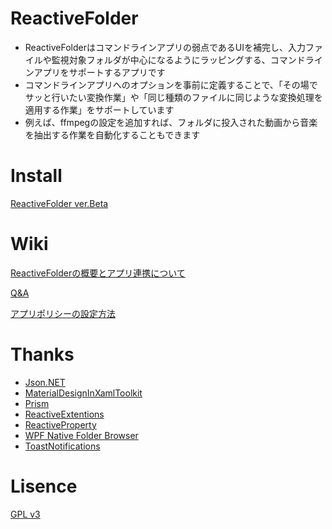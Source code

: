 # ReactiveFolder

* ReactiveFolderはコマンドラインアプリの弱点であるUIを補完し、入力ファイルや監視対象フォルダが中心になるようにラッピングする、コマンドラインアプリをサポートするアプリです
* コマンドラインアプリへのオプションを事前に定義することで、「その場でサッと行いたい変換作業」や「同じ種類のファイルに同じような変換処理を適用する作業」をサポートしています
* 例えば、ffmpegの設定を追加すれば、フォルダに投入された動画から音楽を抽出する作業を自動化することもできます



# Install

[ReactiveFolder ver.Beta](https://github.com/tor4kichi/ReactiveFolder/releases/tag/beta)




# Wiki

[ReactiveFolderの概要とアプリ連携について](https://github.com/tor4kichi/ReactiveFolder/wiki/%E5%9F%BA%E6%9C%AC%E7%9A%84%E3%81%AA%E8%80%83%E3%81%88%E6%96%B9%E3%81%A8%E3%82%A2%E3%83%97%E3%83%AA%E9%80%A3%E6%90%BA)

[Q&A](https://github.com/tor4kichi/ReactiveFolder/wiki/Q&A)

[アプリポリシーの設定方法](https://github.com/tor4kichi/ReactiveFolder/wiki/%E3%82%A2%E3%83%97%E3%83%AA%E3%83%9D%E3%83%AA%E3%82%B7%E3%83%BC%E3%81%AE%E8%A8%AD%E5%AE%9A%E6%96%B9%E6%B3%95)



# Thanks

* [Json.NET](https://github.com/JamesNK/Newtonsoft.Json)
* [MaterialDesignInXamlToolkit](https://github.com/ButchersBoy/MaterialDesignInXamlToolkit)
* [Prism](https://github.com/PrismLibrary/Prism)
* [ReactiveExtentions](https://github.com/Reactive-Extensions/Rx.NET)
* [ReactiveProperty](https://github.com/runceel/ReactiveProperty/blob/master/README-ja.md)
* [WPF Native Folder Browser](https://wpffolderbrowser.codeplex.com/)
* [ToastNotifications](https://github.com/raflop/ToastNotifications)


# Lisence

[GPL v3](https://github.com/tor4kichi/ReactiveFolder/blob/master/LICENSE)

